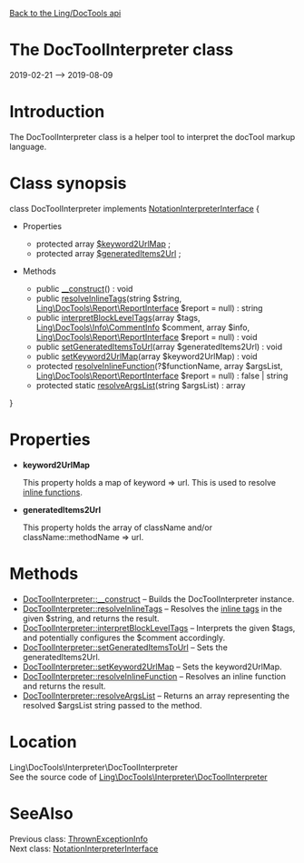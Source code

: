 [Back to the Ling/DocTools api](https://github.com/lingtalfi/DocTools/blob/master/doc/api/Ling/DocTools.md)



The DocToolInterpreter class
================
2019-02-21 --> 2019-08-09






Introduction
============

The DocToolInterpreter class is a helper tool to interpret the docTool markup language.



Class synopsis
==============


class <span class="pl-k">DocToolInterpreter</span> implements [NotationInterpreterInterface](https://github.com/lingtalfi/DocTools/blob/master/doc/api/Ling/DocTools/Interpreter/NotationInterpreterInterface.md) {

- Properties
    - protected array [$keyword2UrlMap](#property-keyword2UrlMap) ;
    - protected array [$generatedItems2Url](#property-generatedItems2Url) ;

- Methods
    - public [__construct](https://github.com/lingtalfi/DocTools/blob/master/doc/api/Ling/DocTools/Interpreter/DocToolInterpreter/__construct.md)() : void
    - public [resolveInlineTags](https://github.com/lingtalfi/DocTools/blob/master/doc/api/Ling/DocTools/Interpreter/DocToolInterpreter/resolveInlineTags.md)(string $string, [Ling\DocTools\Report\ReportInterface](https://github.com/lingtalfi/DocTools/blob/master/doc/api/Ling/DocTools/Report/ReportInterface.md) $report = null) : string
    - public [interpretBlockLevelTags](https://github.com/lingtalfi/DocTools/blob/master/doc/api/Ling/DocTools/Interpreter/DocToolInterpreter/interpretBlockLevelTags.md)(array $tags, [Ling\DocTools\Info\CommentInfo](https://github.com/lingtalfi/DocTools/blob/master/doc/api/Ling/DocTools/Info/CommentInfo.md) $comment, array $info, [Ling\DocTools\Report\ReportInterface](https://github.com/lingtalfi/DocTools/blob/master/doc/api/Ling/DocTools/Report/ReportInterface.md) $report = null) : void
    - public [setGeneratedItemsToUrl](https://github.com/lingtalfi/DocTools/blob/master/doc/api/Ling/DocTools/Interpreter/DocToolInterpreter/setGeneratedItemsToUrl.md)(array $generatedItems2Url) : void
    - public [setKeyword2UrlMap](https://github.com/lingtalfi/DocTools/blob/master/doc/api/Ling/DocTools/Interpreter/DocToolInterpreter/setKeyword2UrlMap.md)(array $keyword2UrlMap) : void
    - protected [resolveInlineFunction](https://github.com/lingtalfi/DocTools/blob/master/doc/api/Ling/DocTools/Interpreter/DocToolInterpreter/resolveInlineFunction.md)(?$functionName, array $argsList, [Ling\DocTools\Report\ReportInterface](https://github.com/lingtalfi/DocTools/blob/master/doc/api/Ling/DocTools/Report/ReportInterface.md) $report = null) : false | string
    - protected static [resolveArgsList](https://github.com/lingtalfi/DocTools/blob/master/doc/api/Ling/DocTools/Interpreter/DocToolInterpreter/resolveArgsList.md)(string $argsList) : array

}




Properties
=============

- <span id="property-keyword2UrlMap"><b>keyword2UrlMap</b></span>

    This property holds a map of keyword => url.
    This is used to resolve [inline functions](https://github.com/lingtalfi/DocTools/blob/master/doc/pages/doctool-markup-language.md#inline-functions).
    
    

- <span id="property-generatedItems2Url"><b>generatedItems2Url</b></span>

    This property holds the array of className and/or className::methodName => url.
    
    



Methods
==============

- [DocToolInterpreter::__construct](https://github.com/lingtalfi/DocTools/blob/master/doc/api/Ling/DocTools/Interpreter/DocToolInterpreter/__construct.md) &ndash; Builds the DocToolInterpreter instance.
- [DocToolInterpreter::resolveInlineTags](https://github.com/lingtalfi/DocTools/blob/master/doc/api/Ling/DocTools/Interpreter/DocToolInterpreter/resolveInlineTags.md) &ndash; Resolves the [inline tags](https://github.com/lingtalfi/DocTools/blob/master/doc/pages/doctool-markup-language.md#inline-functions) in the given $string, and returns the result.
- [DocToolInterpreter::interpretBlockLevelTags](https://github.com/lingtalfi/DocTools/blob/master/doc/api/Ling/DocTools/Interpreter/DocToolInterpreter/interpretBlockLevelTags.md) &ndash; Interprets the given $tags, and potentially configures the $comment accordingly.
- [DocToolInterpreter::setGeneratedItemsToUrl](https://github.com/lingtalfi/DocTools/blob/master/doc/api/Ling/DocTools/Interpreter/DocToolInterpreter/setGeneratedItemsToUrl.md) &ndash; Sets the generatedItems2Url.
- [DocToolInterpreter::setKeyword2UrlMap](https://github.com/lingtalfi/DocTools/blob/master/doc/api/Ling/DocTools/Interpreter/DocToolInterpreter/setKeyword2UrlMap.md) &ndash; Sets the keyword2UrlMap.
- [DocToolInterpreter::resolveInlineFunction](https://github.com/lingtalfi/DocTools/blob/master/doc/api/Ling/DocTools/Interpreter/DocToolInterpreter/resolveInlineFunction.md) &ndash; Resolves an inline function and returns the result.
- [DocToolInterpreter::resolveArgsList](https://github.com/lingtalfi/DocTools/blob/master/doc/api/Ling/DocTools/Interpreter/DocToolInterpreter/resolveArgsList.md) &ndash; Returns an array representing the resolved $argsList string passed to the method.





Location
=============
Ling\DocTools\Interpreter\DocToolInterpreter<br>
See the source code of [Ling\DocTools\Interpreter\DocToolInterpreter](https://github.com/lingtalfi/DocTools/blob/master/Interpreter/DocToolInterpreter.php)



SeeAlso
==============
Previous class: [ThrownExceptionInfo](https://github.com/lingtalfi/DocTools/blob/master/doc/api/Ling/DocTools/Info/ThrownExceptionInfo.md)<br>Next class: [NotationInterpreterInterface](https://github.com/lingtalfi/DocTools/blob/master/doc/api/Ling/DocTools/Interpreter/NotationInterpreterInterface.md)<br>
